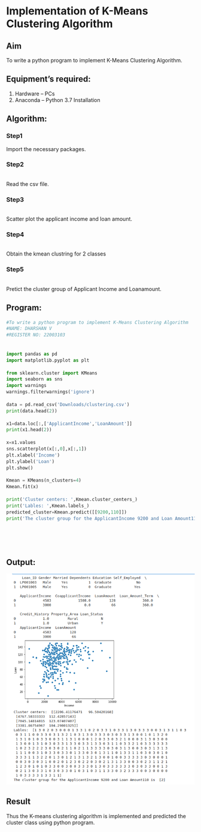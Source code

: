 # Implementation of K-Means Clustering Algorithm
## Aim
To write a python program to implement K-Means Clustering Algorithm.
## Equipment’s required:
1.	Hardware – PCs
2.	Anaconda – Python 3.7 Installation

## Algorithm:

### Step1
Import the necessary packages.

### Step2
<br>Read the csv file.

### Step3
<br>Scatter plot the applicant income and loan amount.

### Step4
<br>Obtain the kmean clustring for 2 classes

### Step5
<br>Pretict the cluster group of Applicant Income and Loanamount.

## Program:
```python
#To write a python program to implement K-Means Clustering Algorithm
#NAME: DHARSHAN V
#REGISTER NO: 22003103


import pandas as pd
import matplotlib.pyplot as plt

from sklearn.cluster import KMeans
import seaborn as sns
import warnings
warnings.filterwarnings('ignore')

data = pd.read_csv('Downloads/clustering.csv')
print(data.head(2))

x1=data.loc[:,['ApplicantIncome','LoanAmount']]
print(x1.head(2))

x=x1.values
sns.scatterplot(x[:,0],x[:,1])
plt.xlabel('Income')
plt.ylabel('Loan')
plt.show()

Kmean = KMeans(n_clusters=4)
Kmean.fit(x)

print('Cluster centers: ',Kmean.cluster_centers_)
print('Lables: ',Kmean.labels_)
predicted_cluster=Kmean.predict([[9200,110]])
print('The cluster group for the ApplicantIncome 9200 and Loan Amount110 is ',predicted_cluster)






```
## Output:

![output](/clusteringCSV.png)

## Result
Thus the K-means clustering algorithm is implemented and predicted the cluster class using python program.
